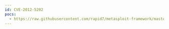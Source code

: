 ```yaml
---
id: CVE-2012-5202
pocs:
  - https://raw.githubusercontent.com/rapid7/metasploit-framework/master/modules/auxiliary/scanner/http/hp_imc_faultdownloadservlet_traversal.rb
---
```

